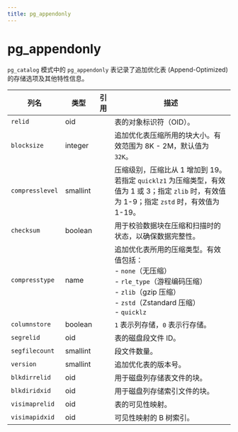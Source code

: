 ```yaml
---
title: pg_appendonly
---
```


# pg_appendonly

`pg_catalog` 模式中的 `pg_appendonly` 表记录了追加优化表 (Append-Optimized) 的存储选项及其他特性信息。

| 列名          | 类型       | 引用 | 描述 |
|---------------|------------|------|------|
| `relid`       | oid        |      | 表的对象标识符（OID）。 |
| `blocksize`   | integer    |      | 追加优化表压缩所用的块大小。有效范围为 8K - 2M，默认值为 `32K`。 |
| `compresslevel` | smallint  |      | 压缩级别，压缩比从 1 增加到 19。若指定 `quicklz1` 为压缩类型，有效值为 1 或 3；指定 `zlib` 时，有效值为 1-9；指定 `zstd` 时，有效值为 1-19。 |
| `checksum`    | boolean    |      | 用于校验数据块在压缩和扫描时的状态，以确保数据完整性。 |
| `compresstype` | name      |      | 追加优化表所用的压缩类型。有效值包括：<br /> - `none`（无压缩）<br /> - `rle_type`（游程编码压缩）<br /> - `zlib`（gzip 压缩）<br /> - `zstd`（Zstandard 压缩）<br /> - `quicklz` |
| `columnstore` | boolean    |      | `1` 表示列存储，`0` 表示行存储。 |
| `segrelid`    | oid        |      | 表的磁盘段文件 ID。 |
| `segfilecount`| smallint   |      | 段文件数量。 |
| `version`     | smallint   |      | 追加优化表的版本号。 |
| `blkdirrelid` | oid        |      | 用于磁盘列存储表文件的块。 |
| `blkdiridxid` | oid        |      | 用于磁盘列存储索引文件的块。 |
| `visimaprelid`| oid        |      | 表的可见性映射。 |
| `visimapidxid`| oid        |      | 可见性映射的 B 树索引。 |
